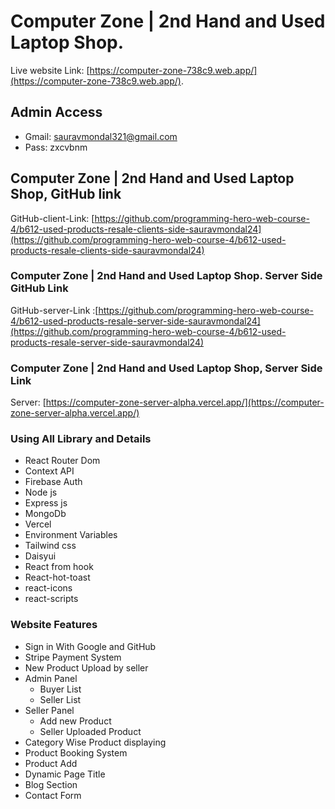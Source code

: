 # Computer Zone | 2nd Hand and Used Laptop Shop.

Live website Link: [https://computer-zone-738c9.web.app/](https://computer-zone-738c9.web.app/).

## Admin Access

- Gmail: sauravmondal321@gmail.com
- Pass: zxcvbnm

## Computer Zone | 2nd Hand and Used Laptop Shop, GitHub link

GitHub-client-Link: [https://github.com/programming-hero-web-course-4/b612-used-products-resale-clients-side-sauravmondal24](https://github.com/programming-hero-web-course-4/b612-used-products-resale-clients-side-sauravmondal24)

### Computer Zone | 2nd Hand and Used Laptop Shop. Server Side GitHub Link

GitHub-server-Link :[https://github.com/programming-hero-web-course-4/b612-used-products-resale-server-side-sauravmondal24](https://github.com/programming-hero-web-course-4/b612-used-products-resale-server-side-sauravmondal24)

### Computer Zone | 2nd Hand and Used Laptop Shop, Server Side Link

Server: [https://computer-zone-server-alpha.vercel.app/](https://computer-zone-server-alpha.vercel.app/)

### Using All Library and Details

- React Router Dom
- Context API
- Firebase Auth
- Node js
- Express js
- MongoDb
- Vercel
- Environment Variables
- Tailwind css
- Daisyui
- React from hook
- React-hot-toast
- react-icons
- react-scripts

### Website Features

- Sign in With Google and GitHub
- Stripe Payment System
- New Product Upload by seller
- Admin Panel
  - Buyer List
  - Seller List
- Seller Panel
  - Add new Product
  - Seller Uploaded Product
- Category Wise Product displaying
- Product Booking System
- Product Add
- Dynamic Page Title
- Blog Section
- Contact Form
